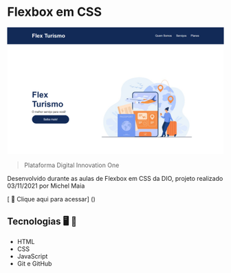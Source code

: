 
# Flexbox em CSS


![preview](./.github/preview.png)

> Plataforma Digital Innovation One

 Desenvolvido durante as aulas de Flexbox em CSS da DIO, projeto realizado 03/11/2021 por Michel Maia


[ 📎 Clique aqui para acessar] ()

 ## Tecnologias 🖥️ 🚀 

- HTML
- CSS
- JavaScript
- Git e GitHub

